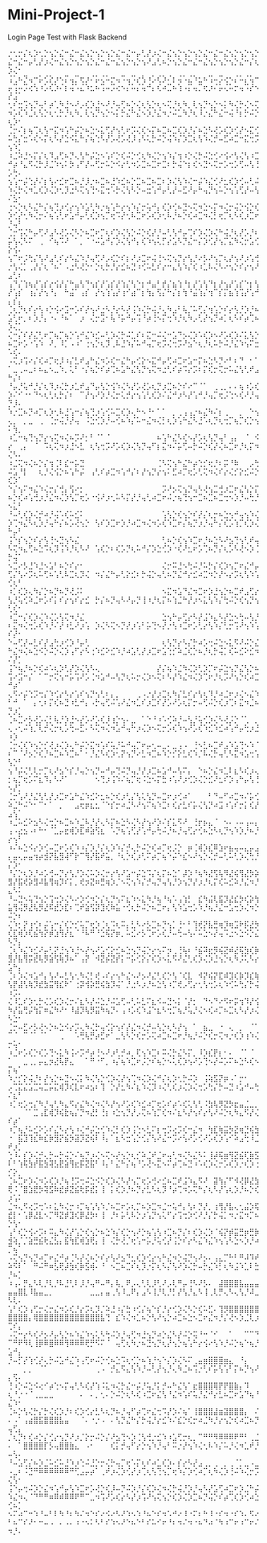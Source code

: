 # Mini-Project-1

Login Page Test with Flask Backend

⡐⢂⡒⡌⢆⡱⢂⡑⢢⡑⣌⠒⣌⠒⣌⢢⡑⢢⡑⢢⡑⣌⠒⣌⠒⡤⢃⡜⡰⢌⠒⣌⢢⡑⢢⡑⢢⡑⣌⠒⣌⠒⣌⢢⡑⢢⡑⢢⡑⣌⠒⣌⠒⡤⢃⡜⡰⢌⠒⣌⢢⡑⢢⡑⢢⡑⣌⠒⣌⠒⣌⢢⡑⢢⡑⢢⠜⣠⢃⠦⡑⢢⡑⣌⠒⣌⠒⣌⢢⡑⢢⡑⢢⡑⣌⠒⡌⢆⡱⢌⠂
⢨⢁⠦⡙⢤⠒⡥⢊⡕⡰⠢⡍⢤⡉⢖⡰⠌⡥⢌⠥⡒⢤⠩⢤⠩⡔⢣⠰⡡⢎⡱⠌⡆⢬⠡⣌⠱⣂⠦⢩⠤⡩⢔⠢⡌⠥⡌⢥⠒⡤⢩⠤⡩⢔⢣⠰⡡⢎⡱⠌⡆⢬⠡⣌⠱⣂⠦⢩⠤⡩⢔⠢⡌⠥⡌⢥⠚⡄⢎⠴⣉⠦⢱⠠⡍⢤⡉⢖⡰⠌⡥⢌⠥⡒⢤⠩⡜⠢⡜⣨⠁
⢂⠎⣒⢩⢢⡙⢤⠃⡴⢁⠳⣘⠢⠜⡠⢎⡱⣘⠢⠜⡘⢤⢋⠦⡑⢌⢆⢣⡑⢆⠢⢍⡘⢆⠳⡀⢇⢢⡙⢢⡑⠢⡅⠳⢌⡓⢌⠢⢍⠲⡡⢎⠱⣈⢆⢣⡑⢆⢂⡓⡘⢆⠳⡀⢇⢢⡙⢢⡑⠢⡅⡓⣌⠓⣌⠢⡱⡘⣌⠲⡐⠬⣁⠳⡘⢆⠸⡐⣌⠓⣌⠒⢬⠘⡆⡓⠬⡑⢆⡱⠂
⢈⡒⠌⡆⢦⢉⢆⢣⠒⣍⠲⢡⠓⡬⡑⠦⣑⠢⣅⢋⡜⢢⢃⠖⡩⢌⢎⠢⡍⠦⣉⠦⣉⢎⡱⡘⡌⠦⣑⠣⢜⡡⢎⡱⢊⡜⠢⣍⢊⠥⢓⡌⣒⠡⢎⠢⡍⢆⠣⡜⣑⠪⣅⠓⡌⢦⢑⠣⡜⡡⢜⡡⢜⡸⢠⠣⢅⡓⠬⡑⢬⠱⡌⡱⣉⢆⢣⠱⢌⡚⠤⣋⠴⣉⠒⣍⢒⡩⢢⠱⡁
⠰⣈⠵⣘⠢⡍⡌⢆⠹⣠⢋⠦⡙⢄⢣⠓⡬⣑⠢⢡⠎⡑⢎⠬⡑⢊⢆⠳⢌⡑⢢⠱⡌⢲⠰⡑⢌⡓⠬⣑⢊⠔⢪⠔⢣⢌⢣⠰⣉⠚⡴⠘⣄⠫⢌⡓⡸⣈⠱⢢⠅⡳⢠⠋⡜⠤⢋⡒⠥⡑⠪⡔⢃⠲⡡⣉⠦⣉⠖⣉⠆⡓⢬⠑⡆⢎⠢⣙⠢⢍⡒⡡⢒⡡⢋⠤⢣⢘⡡⢓⠄
⢢⢡⠒⡬⢑⡜⠌⡆⢣⠔⣊⠖⣉⠦⡘⡸⡐⠦⣉⠦⣘⠱⣊⠦⡑⣉⠦⣉⠦⣉⠆⡱⢌⢣⠱⢌⠒⡬⠱⣌⢊⠜⣂⢎⡱⢊⠤⢃⠬⠱⢌⡓⢌⠲⣁⢎⡱⢌⡱⢂⡹⣐⠣⢍⢢⢙⠢⣍⢒⠡⡓⢌⢣⠣⡑⠤⣒⢡⠚⡤⢃⡜⠤⣋⠜⡤⠓⢤⡙⢢⠥⡑⢢⢡⢋⡜⠤⢣⠌⣣⠂
⢐⠢⡑⢆⠣⣌⠓⡌⢦⢙⡰⢊⡔⢢⠱⣡⢃⠳⡐⢦⢡⠓⡔⢢⠱⡌⡒⢥⠚⡄⢎⡱⢊⠦⣙⠢⢍⠲⣑⠢⡍⠲⢌⡒⢬⡑⢪⡑⢎⡱⢊⡜⢂⠳⢌⡒⠌⢦⢡⢃⠖⣡⠚⡤⢃⢎⡱⢢⡉⢖⠩⡜⢂⠧⣉⠖⡡⢎⡱⢂⠧⡘⠦⡑⢎⠴⣉⠲⢌⡃⢖⡉⢆⠣⢎⡰⣉⠖⡘⢤⠃
⢈⡒⢩⢌⠓⡤⢋⠜⣠⠣⢜⡡⢌⠣⡑⠦⣉⠖⡉⢆⠎⡱⢌⢣⡑⠬⡑⢎⡜⡘⠤⢃⢣⠚⡤⢉⠎⡱⢌⡱⢌⠓⢬⡘⢆⡜⡡⡘⠆⡥⢣⢌⠣⠍⠀⢀⠀⠊⢦⠩⠜⠀⠁⡀⠈⠐⠬⣡⠚⡌⡱⢌⢣⠚⡄⢎⠱⢢⢅⡋⡔⣡⠣⡙⣌⠒⡌⡱⢊⡜⢢⡉⣌⠳⢌⡒⣡⢊⡕⢪⠄
⢢⠉⠖⡨⢓⡌⢣⠜⣠⢃⠎⡔⠣⣌⠱⡘⢤⢋⠜⡠⢎⡑⠎⡆⠜⡰⣉⠖⢬⢘⠢⢍⢢⡙⡔⢣⡘⠔⡣⠜⢢⡉⢆⡜⢢⠜⡰⢡⢚⡐⢣⢌⡁⢀⡜⡌⢆⠈⠦⠁⠠⣐⠣⢜⡑⠂⡑⢆⡓⡘⡔⣊⠦⣙⠰⢊⠥⣃⠎⡔⠒⣄⢣⠱⡌⢎⠰⣁⠧⢌⠣⠔⢢⡑⠎⡔⢢⠜⣠⢃⠆
⢠⠙⡌⢱⢦⡜⢡⡎⡔⢪⡜⡌⠓⣤⢣⠙⢢⡎⡜⢡⡎⡜⢱⡌⢣⠑⡆⠚⣤⠃⡞⡌⣦⢱⠘⡆⡜⢡⢣⠙⡆⡜⢢⡜⢡⡎⠑⡆⢣⡜⢡⡎⠀⢰⡌⡜⢢⠘⡄⠀⠓⣬⠁⢠⡎⠀⡜⢢⢱⢡⡜⢰⠊⣴⠉⡆⢳⡄⢫⡌⠓⡌⡆⢳⠘⣬⢱⡌⢲⠉⡎⡍⣦⢱⢩⡜⢡⠚⡄⡎⡄
⢈⢆⡙⢆⠎⡔⢣⠰⡑⢪⠔⣩⠒⡡⠎⡜⢢⠜⣐⠣⡘⡔⠣⡜⢨⠱⢌⡓⢬⡘⢄⠳⣠⠃⢧⡈⠥⢋⡌⢲⢡⡑⠎⡔⢣⡘⡱⡘⠦⣡⢃⠖⡀⠆⡱⡘⡄⠐⠄⠘⠦⠁⠀⡰⠀⢌⡒⣩⠂⢧⠘⡥⠚⡤⢩⠘⡴⢘⠢⡍⢒⠱⡘⢆⠳⡠⢃⡜⢢⡙⠴⡁⢆⠣⠎⡴⢉⠦⡱⢌⡁
⢌⠒⡌⠎⡜⣌⢃⠖⡉⢦⡉⢦⡑⢡⠚⣌⠱⣊⠤⢃⡱⢌⡓⠬⣁⠎⠆⣍⠒⠬⢌⠒⣡⠙⡢⢌⡱⠡⢎⡱⠢⠜⡡⢎⡱⠌⣅⢣⡑⠦⣉⠖⡡⠐⢡⠱⠀⠜⡀⠸⡁⠠⠰⠁⢐⢢⡑⢆⡹⢀⠧⣘⠱⡌⠥⠚⢤⡉⢖⡩⢌⢒⡩⠜⣢⠑⢆⡘⢆⠥⡓⠬⡘⣌⠱⢢⠍⣒⠡⢎⠄
⠠⢍⡰⢩⠔⡌⢎⠴⡉⢖⡸⠰⡌⣃⠞⣠⠓⣌⠲⡡⢎⠒⣌⠓⡤⢊⡕⠢⣍⠚⡤⢋⠴⣉⠖⣡⠒⡍⠦⣑⠣⡙⠔⠃⠆⠙⠀⠂⠁⠁⣀⢀⠤⣀⠆⠦⣄⠢⣀⠱⡀⢅⠃⠐⡌⢦⡑⠎⡴⢉⠦⣡⠓⣌⢣⡙⢢⢍⠲⣐⢃⠎⡴⠩⡔⡩⠆⡍⢎⡒⢍⡒⠥⣌⢣⢃⠞⣠⠓⡌⠆
⠘⡤⡘⢥⠚⡘⡌⢆⠹⡰⢌⡓⡰⣁⠞⣠⠙⡤⢣⡑⢪⠱⢌⠣⡜⡡⢜⡡⢆⡙⡰⣉⠦⡑⠎⠔⠉⠈⠁⠀⢀⢀⡀⠄⠄⢦⠰⡡⢎⡱⠌⠊⠐⠂⠙⠢⢆⢃⢆⡓⡌⠆⠀⠉⡜⢢⠜⡱⡘⢌⡒⢅⡚⡔⢢⢡⢃⢎⡱⠌⣌⠚⡰⠣⡜⢡⠚⡘⢤⡉⢖⡨⢑⠢⢎⠜⡘⢤⡙⡸⠄
⠱⡐⣉⠦⡙⠴⡉⢆⡱⢂⠧⣘⢡⠒⡌⢦⢙⡰⢡⢊⠥⣉⢎⡱⢄⠓⠢⠘⠂⠁⠁⠀⡀⢀⢠⢠⡐⠦⣌⠳⠌⡆⢀⠀⠀⡀⠀⠑⢢⢄⡀⠀⡀⣀⠀⢀⠀⢈⡒⢬⡘⡜⢤⠀⠨⣑⢊⡱⡘⠤⢊⠦⠱⡌⠥⠒⣌⠲⢌⡃⢆⡱⢡⠓⣌⠣⣘⠡⢆⡙⢆⢒⡉⢦⡉⢎⡑⢢⠅⢳⡀
⠰⣁⠒⢦⢙⢢⡙⡔⢢⢍⠲⢌⠦⡩⠜⡂⠃⠈⠁⠈⠀⠀⠀⠀⠀⠀⠀⠀⠀⠦⢡⠓⣌⠣⢎⠢⡜⡡⢆⢣⡙⢤⠃⢠⡄⠀⠈⠀⠪⡔⠀⢀⡄⠀⠈⠀⠩⢆⢍⠲⡰⣘⠢⣃⠀⢆⢣⢒⡩⠜⡡⢎⡱⢌⢣⡙⢤⠋⡆⣍⠲⠌⡥⢋⠤⡓⠬⡑⢎⡜⢌⠦⣉⠖⡘⢆⡍⠲⢌⠣⠄
⠰⣈⢍⠲⢌⠦⡑⡌⢲⢈⠇⣎⠒⡥⣙⠀⠀⠀⠀⠀⠀⠀⠀⠀⠀⠀⠀⠀⠀⢈⠣⢍⢢⠓⣌⠓⡴⢑⡊⢖⡘⠆⡭⠘⠷⠀⠀⡠⢓⠬⣡⠘⡇⠀⠀⢆⡘⢌⢪⡑⠦⢡⠓⡬⠀⢠⢃⠎⡴⣉⠲⢡⠚⡌⠆⡜⢢⡙⡔⢢⠅⣋⠴⡉⢖⡡⢃⢍⠲⢌⠎⡔⢌⡊⡕⣊⠬⡑⢎⡱⠁
⠑⡌⢢⠍⠲⣌⠱⢌⡒⡌⢚⡄⢫⠔⡂⠀⠀⠀⠀⠀⠀⠀⠀⠀⠀⠀⠀⠀⠀⠀⡩⠜⡢⢍⢢⡙⢤⠣⢜⢢⣉⢚⡰⣉⠖⣌⢣⡑⡍⠦⡑⢎⠴⢡⢚⡰⡘⣌⠲⢌⡱⢣⡉⢖⡡⠐⢪⠜⡰⢂⠥⠣⡍⡜⡘⢤⢃⠴⣉⠖⠬⡐⢦⢙⢢⠒⣉⠦⣉⠦⣉⢒⠢⡱⡘⠤⢓⡘⠢⣅⠃
⠘⠤⢃⢎⡱⢌⡚⠴⡘⢬⠡⢎⠥⣊⠅⠀⠀⠀⠀⠀⠀⠀⠀⠀⠀⠀⠀⠀⠀⠀⢡⢣⡑⢎⢢⡑⠎⡜⡌⢆⡒⠦⣑⢢⠚⢤⢢⠱⢌⡱⢉⠲⣌⠣⢆⡱⡘⢤⠓⡌⠦⡡⢜⢢⡑⠀⢣⠎⡱⣉⠖⡱⡘⠴⣉⠲⢌⠲⡡⢎⠱⣉⠖⡌⢦⡙⡰⡘⢤⠓⡌⢎⡡⢱⡉⢎⡱⢌⠓⡤⠃
⢨⠑⡎⢢⡑⠎⡔⢣⢘⠢⣙⢢⠣⣌⠀⠀⠀⠀⠀⠀⠀⠀⠀⠀⠀⠀⠀⠀⠀⠀⢃⠦⡑⢎⢢⠱⣉⠖⡘⠦⣑⠣⠜⣢⢙⢢⢃⠞⢤⠣⢍⠲⣄⢋⠦⣑⠩⢆⡹⢨⠱⡘⢆⠣⠜⠀⢡⢎⡑⠆⢎⡡⡙⢆⠥⠚⡌⡱⣑⢊⡱⠐⢎⠜⣂⠖⡡⢉⠦⡙⡌⢆⡡⠣⢜⠢⡱⢈⡓⢬⠁
⠢⣉⠔⡣⣘⠱⣘⠢⣡⠃⠦⡑⠎⡔⠂⠀⠀⠀⠀⠀⠀⠀⠀⠀⠀⠀⠀⠀⠀⠀⢌⡒⠭⣘⠢⢓⠬⡘⠥⡓⡌⢎⡱⢢⡉⠖⣌⠚⡤⢋⡌⢣⠔⡩⢆⠥⢋⠦⢡⢃⠧⣉⢆⡹⢌⠀⠲⡌⣌⠓⡤⢃⡕⣊⠆⡓⢬⡑⢤⢃⠦⡙⣌⠚⡔⣊⠴⣉⠲⡑⡜⠢⡔⡩⢆⢣⠱⢡⢊⢆⠃
⠰⡁⢎⡱⢄⠳⡌⡑⠦⡙⠦⡙⢜⡨⠅⠀⠀⠀⠀⠀⠀⠀⠀⠀⠀⠀⠀⠀⠀⠀⠢⣍⠲⣡⠙⣌⠲⣉⠖⡱⣘⢢⡑⠦⣉⠞⣠⢋⡔⢣⡘⢥⢊⠵⣈⠖⡡⠎⡅⠎⡔⢢⠎⡔⣊⠀⡓⡌⠦⡙⢤⠣⠜⡤⡙⢸⠰⡘⢆⡍⠦⢱⣈⠓⡜⡰⠢⣅⢣⠱⡌⢓⠬⡑⢎⢢⡙⢢⢃⢎⠂
⠰⣉⠒⡌⢎⡱⢌⠱⢌⡡⢣⢍⠲⡘⣌⠀⠀⠀⠀⠀⠀⠀⠀⠀⠀⠀⠀⠀⠀⠀⣑⢢⠓⡤⢋⡔⠣⡜⣨⠱⣄⠣⡜⣑⠢⢓⠤⢣⡘⠆⣍⠲⢌⢒⡡⢎⠱⡘⠌⡜⠰⣃⠜⡰⢡⠀⡱⢌⠣⢍⠢⡙⡜⡰⢡⠃⡥⢙⠢⡜⡐⢣⠰⣉⠖⡡⢃⡔⢣⠱⡌⢃⡒⢩⠜⢢⠱⢡⠎⡜⠂
⠑⠤⢋⡜⠤⣃⠎⡜⣠⢓⡰⢊⡱⠘⡤⢃⠀⠀⠀⠀⠀⠀⠀⠀⠀⠀⠀⠀⠀⠀⢆⢣⡙⡔⠣⡌⡓⠴⡡⢒⠬⣑⠢⣅⠫⠜⠬⡑⣌⠓⣌⠲⢌⠦⣑⠪⡑⠬⡑⢌⡱⢠⠋⡔⠣⢐⠱⣊⠕⣊⠱⡘⠴⣡⢃⡜⡰⣉⠖⣡⢑⡊⠵⣈⢎⡑⠦⡘⢆⡓⢬⡁⢎⠥⣊⠕⣊⠲⠌⡜⡁
⢨⠑⢦⡘⠦⡑⢎⠴⠡⢆⡱⢃⡜⡱⢌⢣⠣⢄⠀⠀⠀⠀⠀⠀⠀⠀⠀⠀⠀⡜⡌⢦⠱⣈⠳⢌⡱⢃⡱⡉⠖⡬⣑⢢⡙⣌⢣⡑⠦⢩⠔⣩⠒⡌⠀⠁⠉⡒⢍⢢⠒⡥⢩⠜⡡⢈⠲⣡⠚⠤⢣⡙⢆⠥⡒⢌⡱⠢⢍⠆⠣⡜⠱⣌⠲⢌⡱⢉⠖⡘⢆⡩⠜⢢⡑⢎⠴⣉⠚⡴⠁
⢄⠫⠔⡬⢑⡩⢒⡌⠱⢊⡔⠣⡔⢡⠎⢢⡙⢢⢃⠆⡄⡀⠀⠀⠀⢀⠠⡐⡜⡰⣉⢆⠳⡌⣃⠎⡔⢣⢆⠹⡘⠴⣈⠖⡰⢌⠢⣌⠱⠃⠚⠀⠁⠀⡄⢂⠆⡍⢎⠦⣙⠰⣃⠚⡄⠠⡓⢤⢋⠬⢡⠜⣌⠲⣁⠎⡰⣉⠎⡜⡡⠜⡡⢆⡍⡒⠤⢋⠬⡑⢎⡰⢉⠆⣍⠲⣈⠦⡙⡰⡁
⢈⠦⣉⠔⡣⢜⡡⢌⡃⢧⡘⡱⣘⠢⡜⡡⠜⡡⢎⡸⢰⡑⢢⠄⣀⠀⠁⠑⠘⠰⠡⢊⠵⡘⠤⢣⡘⢥⢊⡱⢌⠣⢜⡨⡑⠈⢁⠀⡀⢄⠠⢂⠬⢱⡈⢇⡚⢌⡒⢆⡡⢓⠤⣋⠄⠣⢍⠲⢌⠲⣡⠚⢤⠓⡰⢌⡱⠢⢍⡒⡡⢎⠱⢢⠜⡡⢎⠱⣊⠱⣊⠴⢡⠚⡤⢓⡰⣘⠰⡱⠀
⢈⡒⢌⢎⠱⢢⡑⡊⢜⡰⢌⡱⢄⠓⡬⡑⣍⠲⢡⠎⢥⡘⠥⠚⢤⡉⠖⡤⢂⠤⣀⠄⣀⢠⠠⠀⢘⠢⣃⠦⣉⠞⣠⠱⣡⢙⠢⠱⠈⠆⠉⠈⠜⡢⡑⢎⡘⠦⣉⠦⠱⣉⠦⠁⠂⡘⣌⠣⢎⡱⢂⡝⢢⡙⠔⣃⠲⣉⠦⠱⡑⡊⡕⣃⢎⠱⡈⠧⢌⡓⢤⢃⠣⣍⠲⣡⢒⢡⢣⡑⠃
⢢⠘⡬⢌⢃⢇⡒⡉⢆⠜⣢⠑⡎⡘⢤⡑⢢⡙⠤⠚⡤⢙⠬⡙⢤⡘⡜⡰⣉⠦⣡⠚⠤⢣⠍⡄⠀⠑⠦⡑⣌⠲⣁⠇⣆⠣⢎⡰⢄⡂⢦⡉⢖⡡⠍⣆⠹⡄⠣⠜⠁⠀⠀⠀⠀⠀⠢⢙⡰⢨⠱⠌⢦⡉⢖⠨⣑⠢⡍⣓⠰⢡⠜⡰⢊⡱⢌⡑⣊⠜⣂⠎⡱⢠⠓⡤⢣⢘⠢⡜⡁
⢈⡒⢡⠜⡘⣌⢣⢃⡜⡰⣉⠖⣡⠓⣌⠱⣊⠕⣂⠦⡑⢎⡰⢃⡌⢣⢅⢣⡙⠤⣉⠖⡰⢊⠴⠁⠀⠀⠀⠃⠙⠤⠋⠴⣉⠲⠌⡥⢊⠵⣈⠓⠬⠑⠂⠉⠂⠁⠀⡀⠀⠀⣠⢖⡶⣆⣂⠈⠑⡎⡒⠴⣈⠣⠜⢢⠍⢦⠱⣉⠆⢎⡔⣃⠎⡥⢌⢣⡙⠴⣩⠰⢡⠎⡒⡅⢎⡜⣠⢣⠁
⠰⣈⠥⣊⠕⣢⠣⢌⢒⡑⠦⣉⠦⠱⣈⠧⡘⡜⢄⠣⡍⠦⣑⠣⢌⠣⡜⢢⠜⡱⠌⡎⣅⠫⠜⠀⢘⡖⡦⣄⠈⠀⠢⠄⠠⠤⢠⠤⡄⢠⠠⣔⣢⠠⠆⠓⠂⠈⣁⡤⣖⢾⡱⣏⠾⣵⢫⣆⠀⠡⡙⢦⢡⢋⡜⢡⠚⡤⢓⠬⡘⠦⡘⢤⢋⡔⢊⠦⣑⠣⢆⡙⢢⠱⡱⡘⠦⡘⡔⢢⠃
⠰⠌⠦⣑⠪⡔⡱⢊⠤⣉⠖⡡⢎⠱⠰⡌⡱⡘⡌⢆⡱⠱⡌⡚⢄⡓⠬⡑⢎⠴⡉⢖⡨⡑⠀⡶⢈⢾⡱⣎⠿⣱⠖⣦⢤⠤⣄⡤⣠⡄⣤⢄⡤⣤⢲⡴⣺⡝⣧⣻⢼⠋⡗⠉⢻⡜⣯⠞⣥⡀⠘⢆⡑⢎⡰⢃⠍⡴⡉⢦⠑⡬⠑⣎⠢⠜⢢⡑⢌⡚⠤⢃⠥⢃⡱⢌⢓⡘⡌⡱⠂
⠘⡌⡑⢆⡱⡘⠴⡡⢚⠤⡙⡔⢣⡘⡱⢌⠥⡱⢌⡒⡔⢣⠜⣡⠒⡬⣑⠩⡌⢆⡍⠦⣑⠁⡼⡱⠘⢦⠳⣜⢫⢧⠻⣜⢮⢻⣜⡳⡵⣻⡜⣯⢞⡵⣻⠼⣧⢻⢶⡹⠎⡅⡀⢞⡲⣝⠶⣛⢶⡱⡈⠢⢍⢢⠱⡌⡚⢤⡙⢤⢣⡘⡱⢢⡙⡜⡰⡘⢆⡍⢎⠥⣊⠵⡘⣌⠲⡘⣄⠣⠅
⠘⠤⣙⠢⢥⢙⢢⡑⢩⢒⡱⢌⠣⠔⡱⢊⠲⡑⡌⢆⡙⢢⠍⣆⠱⠢⣅⠳⡘⢦⠘⢦⠡⢠⢱⡃⠀⣎⠳⣬⢇⣯⡹⣜⣎⡳⢎⡵⢳⣥⢻⢬⡻⣜⢧⡻⣜⠯⣞⡱⣏⠆⢉⠞⣵⢫⡽⣹⢎⠷⣥⠐⢊⢆⡓⠬⡑⠦⣉⠖⡄⢣⠱⣡⢒⡡⠱⡘⢦⡘⣌⠒⣡⢒⡱⢌⠲⡑⠬⡑⠆
⢌⠱⡂⡝⢰⢊⠆⡬⢡⠒⡌⢎⡑⡊⢥⡉⢖⡱⢈⢆⠩⢆⠭⡄⣃⠣⠔⡣⣉⠦⡙⢢⡁⢘⠂⠃⢹⢞⡝⣧⣛⢶⡹⢶⣩⠗⡯⣜⡳⢎⣏⢾⡱⢏⣮⢳⡝⡾⣱⢻⡜⣆⠈⠘⠧⠛⠘⣑⢯⡝⡶⡀⠥⣊⠔⡣⢉⠖⡡⢎⡘⠤⢓⠤⢣⠌⠥⣑⠢⡜⢤⠩⣐⠢⣑⠪⡑⣌⠣⡙⡄
⢈⢆⠱⣌⠱⣊⠜⡤⢃⡝⣘⢢⠱⣘⠢⡜⢢⠜⣡⢊⡕⣊⠦⣑⢢⡙⢬⡑⡔⢢⠍⡲⢀⢘⢧⠆⠘⣮⠽⣖⡻⢮⣝⠾⣜⢯⣳⢎⡷⣻⡜⣧⢻⡭⣞⢧⡻⣵⢫⢷⡹⠦⠁⢠⡝⠀⠺⣝⡮⣝⡞⡅⠒⡥⢊⡕⡌⢎⡱⠢⣅⠫⠜⣌⢃⢎⡱⢌⡱⣘⢢⡑⢆⠳⡨⢅⠣⡔⣡⠓⡄
⢈⠆⡱⢌⠲⣡⠚⡄⢣⠜⠤⣃⢣⢂⠳⢌⡃⢞⠠⠎⡔⢢⠓⣌⠢⠜⡢⠜⣌⢃⢎⡑⢣⠈⢎⣇⠀⠺⡝⢮⡝⣏⠾⣹⢎⡷⡹⣎⢷⢣⡟⣼⢣⢷⡹⣞⣳⣭⢻⣎⠗⠁⢐⡽⢺⡵⣛⢮⣳⡹⢬⠁⡘⣐⠣⡰⡘⠦⣑⢣⠰⡉⢞⡠⢋⡔⢂⢣⢒⡡⢆⠱⢊⠥⢓⡌⡓⢬⠰⡩⠄
⢌⠸⣁⠎⡱⢂⡓⢌⡡⢎⡱⢌⡒⠌⣆⠣⡜⠬⣑⡘⠬⣡⢋⠤⢃⠥⣃⠍⣆⠪⠤⣙⠢⡅⠈⡜⡂⠀⠙⠢⠙⠔⠫⠖⡭⢲⠹⡜⢪⠳⡜⣥⢛⡬⢳⡍⠶⣌⠳⠜⠂⠸⣼⡹⢧⡻⣭⠳⢦⡙⠄⢠⠰⡡⢎⠱⣨⠑⣆⠣⢒⡉⢦⡘⢥⡘⢌⠢⢎⠴⡉⠦⣉⢆⠣⡜⡰⢌⠣⣑⠂
⢈⡒⠤⣋⠔⡣⢜⠢⡑⠦⣑⠪⡔⡩⢄⠳⢌⡓⢤⢊⡕⢢⠎⡜⣌⠲⢌⡚⠤⢣⡑⢆⠣⡜⢢⠀⠁⠀⣦⣀⠀⠐⠀⢄⠀⡀⠀⠈⠁⠉⠈⠀⠉⠈⠁⠈⠁⠀⠀⢀⠀⠀⠡⢛⢧⡛⡴⣋⠖⠁⣀⢣⠣⡑⢎⡒⡡⢍⠴⣉⠦⣉⠖⡘⢦⡘⠬⡑⢎⡒⢍⠲⡐⢎⡱⢰⠱⢌⡒⢥⠂
⠰⣈⠖⡡⢎⡑⢎⡡⢙⠢⣅⠳⢨⠔⡩⠚⡴⢘⠢⠜⡰⢃⡚⠴⡀⢏⢢⠱⣉⠆⠭⢌⡓⣌⠣⡍⡀⠸⡱⣎⡟⡆⠂⠄⠀⠈⠁⠈⠀⠁⠀⠀⣀⢀⡀⡤⣄⡲⣜⢧⡟⣄⠀⠀⠁⠛⠐⠋⡀⠰⡌⢦⠱⣉⠖⡨⡑⠎⢦⡑⠢⢅⢎⡱⢢⠜⡡⢙⠢⡜⠬⡡⠍⠦⣑⠣⢎⠢⡍⢦⠁
⠱⡐⡊⡕⢬⡘⠆⡜⢢⡑⠦⣙⠢⢌⡅⠳⢌⢣⡑⢊⡱⢌⡜⢢⢉⠲⢌⡱⢌⠚⡌⢆⡱⢂⡓⠬⡱⠀⢨⢵⣫⡝⡶⠠⠁⡒⠂⠀⠀⡠⢉⣍⣌⣡⣉⢥⣉⡥⣍⢾⡹⢎⣇⠖⠴⣢⠆⢹⠀⡑⡜⣂⠳⠌⣆⠱⢌⡹⠰⢌⢃⢎⡰⢌⡱⢌⢒⡡⢓⡌⡓⠤⣙⠰⣡⠚⠤⢓⠌⣆⠃
⠰⡁⢖⡡⢒⡌⠳⡘⢤⢃⠳⣄⠫⡔⣌⠳⢌⠲⢌⠣⡜⢢⠜⡡⢎⠱⣊⠴⡉⢖⡡⠎⡴⠡⢎⢅⢣⢃⠨⣳⢧⡻⣝⡳⣖⣤⣈⣀⡀⠀⠀⠀⠈⠁⣉⢠⣏⢾⡹⢮⣗⢦⡌⡙⠲⣜⡃⢘⡆⠰⣑⢢⡙⡜⡠⢍⠦⢱⡉⢎⠲⠌⣆⠣⡜⢢⠎⡔⢣⠜⠬⡑⢆⠳⣄⠫⡜⢌⠎⡴⠁
⠰⡉⢦⡘⠥⣊⠕⡡⠎⣌⠣⡔⢣⠰⢌⠚⡬⣑⢊⠱⢌⡃⢎⡱⢨⢑⠢⣃⠍⡆⢒⡩⢔⡩⢎⠒⣌⠲⠀⢳⣏⢷⣭⡳⣝⢶⣙⢮⣳⠐⠀⣯⣹⢹⣎⠷⣎⡷⣻⡝⣮⡳⣽⡹⣝⢮⠇⠸⡄⠁⣆⠣⣒⢡⡑⢊⡌⢣⠜⣌⠒⡩⠔⢣⠜⡡⢊⠜⡡⢎⡱⢡⠊⠵⣠⢓⠸⣈⠞⡰⡁
⢑⠸⠄⡎⡱⢌⡚⢄⡓⠤⡓⢬⡑⠌⢦⡙⡰⢌⠢⢍⠢⡜⢢⡑⢆⡊⠵⣈⠞⣈⠖⢤⢃⠲⢌⠣⣌⠣⠅⢸⡼⢯⣶⢻⣝⣮⢏⣷⣫⠇⠃⢱⢯⣳⡞⣯⣳⢽⣣⣟⣵⢻⣖⡯⣝⣯⠃⠸⡄⠃⣌⠓⡌⢦⠘⡡⢜⠢⣍⠢⠍⡴⢉⠦⣙⠰⠡⢎⡱⢌⡒⡡⢎⡱⡐⢎⡱⢐⡊⡕⡀
⢈⠦⣉⠖⡱⢌⠲⡡⢎⡱⡘⢦⢘⡩⢒⠬⣑⠪⡑⢎⡱⢌⠣⡜⢢⡉⢖⡡⢚⠔⣊⠦⣉⠞⣨⠱⣄⠫⠜⠀⣽⢳⡌⠋⠺⢜⡿⣜⣳⢟⠨⠈⣿⣱⣟⡳⢽⣫⠷⣞⡾⣝⣮⢗⡯⣞⡅⢸⠀⡅⢎⡱⡘⠦⡙⡔⣃⠣⢆⡹⠘⡴⢉⠲⡡⢍⠓⡌⢆⠣⡜⢡⢆⡱⡘⠦⡑⢎⡰⢡⠅
⣈⠲⢄⠫⢔⡩⢒⠡⠆⣅⠳⢌⡒⠰⡉⢦⢡⢣⠱⡈⠦⣉⠖⡡⢆⡉⠦⡱⣉⠲⣈⠒⢥⠚⡄⢣⠆⡙⡜⡀⢰⢻⡜⣧⢄⢂⣬⡱⢯⣞⡇⠂⢡⡿⣜⣇⠢⡉⠻⣝⡾⣹⢎⡿⣜⡳⠆⢸⠀⡘⠆⡥⢃⠧⡑⡰⢡⡙⢢⢅⠋⡔⢩⢒⡱⢊⠜⡘⡌⡓⢬⡁⠲⡐⣍⠲⡉⠦⡑⢣⠂
⢠⠃⢎⡑⢪⠔⡩⠆⠭⣄⠳⢌⡜⢡⡑⢎⢢⡑⠦⣑⠱⡌⢎⡑⢢⠜⡑⢦⢡⢣⠰⣉⠦⡙⡌⠆⢎⡱⢌⡱⠈⢮⡝⡾⣭⣛⡶⣛⡷⣺⢵⡈⡈⣵⣛⣮⢗⣌⣣⡄⣯⢳⣏⢾⣱⢟⡄⢸⠀⢌⡓⢜⡈⢖⢡⠒⡥⡘⢥⢊⡜⢨⡑⠎⡔⠣⣌⠱⣌⠱⢢⢡⠣⣑⠢⡱⡘⠴⡉⢦⠁
⠠⢍⢢⡙⢢⡙⠴⡉⠖⣌⠚⡴⢈⠣⡜⢌⠦⡑⠎⡔⢣⠜⣢⠙⣂⢎⡱⢊⡔⢢⠓⣌⠲⡑⢬⡙⢢⠜⡢⠄⢠⣄⡉⠓⠃⠛⠼⠹⠞⠵⠫⠇⠁⠀⠛⠬⠛⠶⣣⢟⡼⣳⢎⡷⣫⢾⠄⠘⠀⠢⣉⠦⣉⠎⢆⡹⡐⡍⢆⠣⡌⢣⠜⡱⢌⡓⠤⡓⣌⠱⡃⢆⠳⣨⠱⣁⠇⣓⡘⠦⡁
⠰⢠⠄⡛⣄⠣⢇⡘⢇⡘⠧⣘⢃⠇⡸⡘⢤⠛⠤⠛⡄⢧⡀⠟⡠⢄⢃⢇⡸⢃⠜⡠⢇⠛⡤⢘⠣⠜⡣⠄⠀⣼⣿⣿⣿⣧⣤⣤⣤⣤⣤⣿⣇⠸⣧⣤⣀⡀⠀⠀⠀⠀⠀⠀⠀⣀⣀⡄⣤⢀⢣⠸⣀⠟⡄⣠⠣⢸⡘⢇⡘⡃⡜⢣⡘⣄⠣⢸⢀⢇⡛⢄⠣⢄⢣⡘⠼⣀⠣⢇⠄
⢡⠃⢎⡱⢠⢋⡒⢌⡒⣌⠲⡡⢎⡘⡔⡩⢆⡹⡈⠵⣘⠰⡌⣓⠰⢊⡌⢦⠑⡎⡘⡔⢊⡱⢌⠣⡑⢎⠥⣋⠄⢹⡻⣿⣿⣿⣿⣿⣿⣿⣿⣿⣿⡄⢿⣿⣿⣿⣿⣿⣿⣿⣿⣿⣿⣿⣿⣧⢙⠀⣎⠱⢌⠲⣁⠦⡑⢣⠜⢢⡑⠴⣉⠦⣑⠢⣉⠖⣌⠲⡘⡌⢜⠢⡱⣈⢇⡰⢉⠎⡄
⠠⢍⠒⡔⠣⢎⠜⡢⠜⡤⢣⡑⠦⠱⣌⠱⢢⢅⠣⢓⠬⡱⡘⢤⢋⠲⣘⢢⡙⠴⡑⣌⠣⡜⠬⡑⢭⠘⠒⠈⠊⠀⠀⠁⠀⠀⠉⠉⠙⠉⠛⠟⠻⢇⢸⡿⠿⣿⠿⠿⢻⠿⠿⠿⢟⡛⠫⠍⠈⠀⢤⢋⢆⠳⡐⠦⣙⢢⡙⢆⡜⢢⡑⢦⢡⠓⡔⢪⠔⢣⠱⡘⠬⡑⢦⠑⢦⡘⣡⠚⡄
⡘⠤⡋⡜⢱⢊⡜⢄⡓⠬⣡⠚⣌⠱⢠⢋⠖⠬⡑⢊⠦⣑⠩⢆⢊⡑⠦⢱⡘⢢⠑⡌⡱⢌⠣⠍⢀⣤⣶⣿⣿⣿⣶⣄⠀⠘⡄⠀⠀⠀⠀⠀⡀⡀⠀⠈⠁⠀⠀⠀⠀⠀⠈⠀⠀⠀⢀⠠⠀⡚⣄⠫⣄⢣⠱⡘⠤⢃⡜⢢⡘⢄⠳⣈⠦⢩⡐⢃⠎⡥⢣⢡⠃⡍⠦⡙⢢⠜⡄⢫⠄
⢘⠰⡑⠬⣑⠪⢔⠊⡴⢑⠢⡍⢤⢃⠣⢎⡜⢱⠨⣅⠲⢌⡓⣌⠒⡬⡘⢥⡘⡅⡚⠤⠓⣌⢣⠁⣖⣿⣿⣿⢿⡟⡟⣿⣷⡄⠹⠀⠀⢆⠘⡐⠐⠈⢀⣀⣀⣀⠀⠀⠀⠀⠀⠄⠀⠄⡀⢂⠄⡑⠬⡑⢆⠣⢎⠰⣉⠖⣌⢣⠘⣌⠲⢡⠎⢥⡘⣌⠚⡔⣃⠦⣉⠖⣡⠙⢦⠘⣌⠱⠂
⢈⠦⡑⢣⢌⡓⡌⡓⢌⢎⡱⡘⠆⢎⡱⢊⡔⣃⠣⢆⡙⠦⡘⢤⠋⡴⢉⠖⣌⢒⠩⡜⡱⠌⢦⠁⢸⣿⣿⣿⣼⣶⣽⣿⣿⣿⡄⠀⠌⠄⠠⠁⢠⣴⣿⣯⣿⣿⣿⣧⣤⠀⠀⠈⠄⠐⡐⠠⠀⠄⢣⡙⣌⠓⡌⡓⢬⡘⡔⣊⠱⠌⣎⡑⢎⡒⠴⣈⠳⡘⡔⢢⡑⢎⠴⣉⠦⡙⢤⢋⡄
⡈⢆⡙⠆⢎⠴⡑⡌⢊⡔⢢⡙⠜⡰⡈⡕⡒⠬⡑⡌⠜⣢⢙⠢⡱⢈⢣⢚⡐⣊⠱⠰⣡⢋⡒⢆⡀⠉⠛⠛⠻⠿⠿⠿⠟⠛⠃⢀⣈⠄⠀⠁⣿⣿⣿⣿⡏⡣⢤⣿⣿⣷⣄⠀⠠⠂⠀⠀⠀⢎⡅⡚⢤⠋⡔⡑⢢⠱⡘⢤⠃⠭⡐⡜⢢⠱⢌⢂⠧⠱⡌⠥⡘⢌⠲⣁⠞⡘⠤⢣⠄
⠘⠤⣡⢋⡌⠦⡱⣈⠥⣊⠥⣘⠱⡰⢑⠬⣘⡑⡒⢌⡓⢤⡉⢖⠡⡍⢆⠎⠴⣁⢎⡱⠄⡎⡔⠣⡜⣠⢀⡀⢀⠀⡀⢀⠈⡁⣀⠠⣀⠠⣀⠆⠨⣙⠛⠿⠿⠿⠿⠿⠿⠛⢋⣠⡤⡴⠁⢀⠞⡰⢌⡱⢊⡜⡰⢉⢆⢣⢙⢢⡉⢖⠱⡌⡱⢊⠴⡉⢆⠳⢌⡱⢘⠬⠱⢌⡒⡩⢌⢣⠂
⢨⠑⡤⢒⠬⡱⡑⣌⠲⢡⠚⡤⢣⠱⣉⠖⡡⢜⡑⢎⡸⠤⡙⠬⡱⡘⡌⢎⡱⢌⠲⢌⡓⢬⡘⡱⡘⢤⠣⡜⣡⢋⠴⣉⠖⡱⣈⠓⡬⠱⣌⠲⢄⠈⠙⠛⠛⠶⠿⠾⠿⠿⠟⠛⠉⣀⠲⢩⠜⡡⢎⡔⠣⡜⡰⢩⠜⢢⢍⢢⡑⢎⡱⢌⡱⣉⠦⡙⢬⡑⠎⡴⢉⢎⡱⢊⠴⣑⢊⠦⡁
⠢⠍⠴⠉⠒⠱⠘⠤⠃⠇⠳⠘⠆⠳⠌⠲⠑⠎⠔⠪⠔⠣⠜⠱⠢⠱⠘⠦⠑⠎⠲⠡⠚⠔⠸⠐⠍⠆⠓⠸⠐⠎⠲⠐⠎⠱⠄⠫⠔⠃⠦⠉⠎⠜⠂⠒⠤⠠⠀⠄⠠⠄⠰⠐⠢⠅⠣⠃⠎⠱⠢⠜⠑⠦⠑⠃⠎⠥⠊⠖⠘⠆⠲⠌⠲⠐⠦⠙⠴⠈⠳⠰⠉⠖⠰⠉⠖⠌⠲⡘⠄
